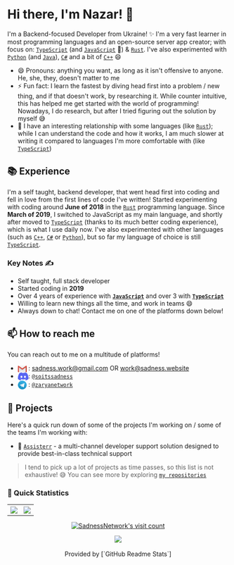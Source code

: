 # Hi there, I'm Nazar! 👋

I'm a Backend-focused Developer from Ukraine! ✨ I'm a very fast learner in most programming languages and an open-source server app creator; with focus on: [`TypeScript`] (and [`JavaScript`] 👀) & [`Rust`]. I've also experimented with [`Python`] (and [`Java`]), [`C#`] and a bit of [`C++`] 😄

- 😄 Pronouns: anything you want, as long as it isn't offensive to anyone. He, she, they, doesn't matter to me
- ⚡ Fun fact: I learn the fastest by diving head first into a problem / new thing, and if that doesn't work, by researching it. While counter intuitive, this has helped me get started with the world of programming! Nowadays, I do research, but after I tried figuring out the solution by myself 😅
- 👀 I have an interesting relationship with some languages (like [`Rust`]); while I can understand the code and how it works, I am much slower at writing it compared to languages I'm more comfortable with (like [`TypeScript`])

## 📚 Experience

I'm a self taught, backend developer, that went head first into coding and fell in love from the first lines of code I've written! Started experimenting with coding around **June of 2018** in the [`Rust`] programming language. Since **March of 2019**, I switched to JavaScript as my main language, and shortly after moved to [`TypeScript`] (thanks to its much better coding experience), which is what I use daily now. I've also experimented with other languages (such as [`C++`], [`C#`] or [`Python`]), but so far my language of choice is still [`TypeScript`].

### Key Notes ✍️

- Self taught, full stack developer
- Started coding in **2019**
- Over 4 years of experience with **[`JavaScript`]** and over 3 with **[`TypeScript`]**
- Willing to learn new things all the time, and work in teams 😄
- Always down to chat! Contact me on one of the platforms down below!

## 📫 How to reach me

You can reach out to me on a multitude of platforms!

- <img src="https://raw.githubusercontent.com/SadnessNetwork/SadnessNetwork/master/assets/logo-gmail.png" align="center"> : sadness.work@gmail.com OR work@sadness.website
- <img src="https://raw.githubusercontent.com/SadnessNetwork/SadnessNetwork/master/assets/logo-discord.png" align="center">: [`@soitssadness`](https://discord.com/users/536479598469316639)
- <img src="https://raw.githubusercontent.com/SadnessNetwork/SadnessNetwork/master/assets/logo-telegram.png" align="center"> : [`@zaryanetwork`][Telegram]

## 🔭 Projects

Here's a quick run down of some of the projects I'm working on / some of the teams I'm working with:

- 🤖 [`Assisterr`] - a multi-channel developer support solution designed to provide best-in-class technical support

> I tend to pick up a lot of projects as time passes, so this list is not exhaustive! :sweat_smile:
> You can see more by exploring [`my repositories`]

### 👀 Quick Statistics

<table>
  <tr>
    <td align="center" style="padding=0;width=50%;">
      <img align="center" style="padding=0;" src="https://github-readme-stats.vercel.app/api/?username=SadnessNetwork&show_icons=true&title_color=4F8CC9&text_color=9f9f9f&bg_color=151515&hide_border=true&icon_color=4F8CC9&hide_title=true&count_private=true" />
    </td>
    <td align="center" style="padding=0;width=50%;">
      <img align="center" style="padding=0;" src="https://github-readme-stats.vercel.app/api/top-langs/?username=SadnessNetwork&layout=compact&title_color=4F8CC9&text_color=9f9f9f&bg_color=151515&hide_border=true&icon_color=4F8CC9&hide=visual%20basic&count_private=true&extra=GAwesomeBot/bot,sharding-manager-next,api-next,web-next,bot-next,ts-template,worker-library,websocket-next;discordjs/discord.js,discord-api-types,collection;KlasaCommunityPlugins/no-mention-spam,tags,functions,channels-gateway,raw-events;auttaja/frontend;binarytf/binarytf;SolteraGG/StickyWallet,kotlin-plugin-base;Gay-Geeks/core,currency,leveling,utils,types,shop,modules-template;sapphiredev/utilities,framework,pieces,plugins,interactions,shapeshift,spinel,website;skyra-project/skyra,char;pfp-lgbt/frontend,pfp-lgbt-api;apify/browser-pool,apify-storage-local-js,apify-sdk-js,apify-client-js,apify-ts,crawlee,fingerprint-suite,apify-shared-js,proxy-chain,apify-actor-docker;statespacelabs/onlylabs-discord-bot;tidalmarket/tidal-ticket-bot-vladdy" />
    </td>
  </tr>
</table>

<p align="center">
  <a href="https://count.getloli.com/" target="_blank">
    <img
      src="https://moe-counter.glitch.me/get/@72276803-0571-4e62-b0a7-9880fcd0244f?theme=gelbooru"
      alt="SadnessNetwork's visit count"
    />
  </a>
</p>

<p align="center">
	<img src="https://raw.githubusercontent.com/catppuccin/catppuccin/main/assets/footers/gray0_ctp_on_line.svg?sanitize=true" />
</p>

<p align="center">Provided by [`GitHub Readme Stats`]</p>

<!----------------- LINKS --------------->

[`TypeScript`]: https://www.typescriptlang.org/
[`JavaScript`]: https://developer.mozilla.org/en-US/docs/Web/JavaScript
[`Rust`]: https://www.rust-lang.org/
[`Java`]: https://adoptopenjdk.net/
[`Python`]: https://www.python.org/
[`C++`]: https://learn.microsoft.com/en-us/cpp/cpp/?view=msvc-170
[`C#`]: https://docs.microsoft.com/en-us/dotnet/csharp/
[`Discord`]: https://discord.com/
[`my repositories`]: https://github.com/SadnessNetwork?tab=repositories
[`GitHub Readme Stats`]: https://github.com/anuraghazra/github-readme-stats
[Telegram]: https://t.me/zaryanetwork

<!--------------- Teams ----------------->

[`Assisterr`]: https://www.assisterr.xyz/
